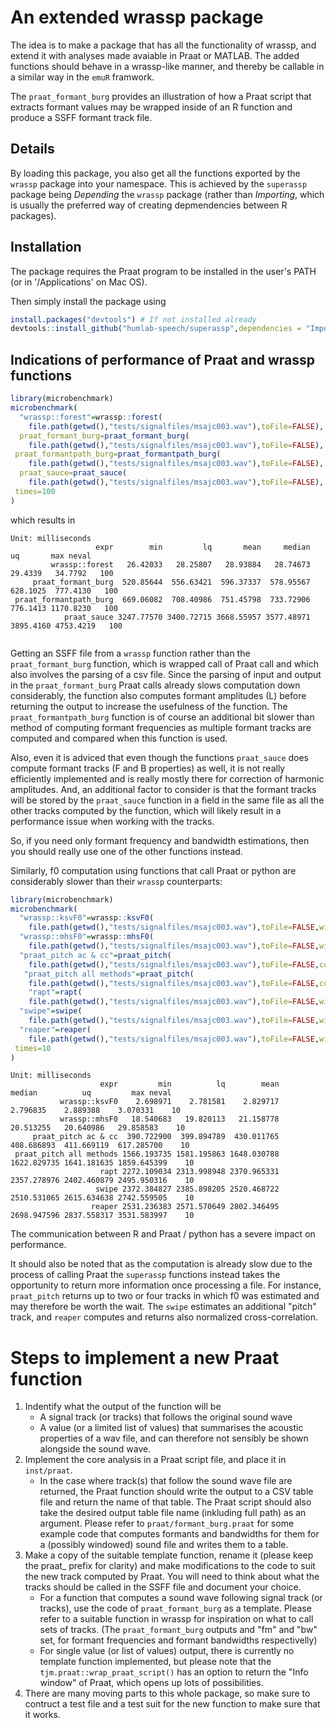 # An extended wrassp package

The idea is to make a package that has all the functionality of wrassp, and extend it with analyses made avaiable in Praat or MATLAB. The added functions should behave in a wrassp-like manner, and thereby be callable in a similar way in the `emuR` framwork.

The `praat_formant_burg` provides an illustration of how a Praat script that extracts formant values may be wrapped inside of an R function and produce a SSFF formant track file. 

## Details
By loading this package, you also get all the functions exported by the `wrassp` package into your namespace. This is achieved by the `superassp` package being *Depending*  the `wrassp` package (rather than *Importing*, which is usually the preferred way of creating depmendencies between R packages).

## Installation

The package requires the Praat program to be installed in the user's PATH (or in '/Applications' on Mac OS).

Then simply install the package using
```r
install.packages("devtools") # If not installed already
devtools::install_github("humlab-speech/superassp",dependencies = "Imports")
```

## Indications of performance of Praat and wrassp functions


```r
library(microbenchmark)
microbenchmark(
  "wrassp::forest"=wrassp::forest(
    file.path(getwd(),"tests/signalfiles/msajc003.wav"),toFile=FALSE),
  praat_formant_burg=praat_formant_burg(
    file.path(getwd(),"tests/signalfiles/msajc003.wav"),toFile=FALSE),
 praat_formantpath_burg=praat_formantpath_burg(
    file.path(getwd(),"tests/signalfiles/msajc003.wav"),toFile=FALSE),
  praat_sauce=praat_sauce(
    file.path(getwd(),"tests/signalfiles/msajc003.wav"),toFile=FALSE),
 times=100
)
```

which results in 

```
Unit: milliseconds
                   expr        min         lq       mean     median        uq       max neval
         wrassp::forest   26.42033   28.25807   28.93884   28.74673   29.4339   34.7792   100
     praat_formant_burg  520.85644  556.63421  596.37337  578.95567  628.1025  777.4130   100
 praat_formantpath_burg  669.06082  708.40986  751.45798  733.72906  776.1413 1170.8230   100
            praat_sauce 3247.77570 3400.72715 3668.55957 3577.48971 3895.4160 4753.4219   100
             
```
Getting an SSFF file from a `wrassp` function rather than the `praat_formant_burg` function, which is wrapped call of Praat call and which also involves the parsing of a csv file. Since the parsing of input and output in the `praat_formant_burg` Praat calls already slows computation down considerably, the function also computes formant amplitudes (L) before returning the output to increase the usefulness of the function. The `praat_formantpath_burg` function is of course an additional bit slower than method of computing formant frequencies as multiple formant tracks are computed and compared when this function is used. 

Also, even it is adviced that even though the functions `praat_sauce` does compute formant tracks (F and B properties) as well, it is not really efficiently implemented and is really mostly there for correction of harmonic amplitudes. And, an additional factor to consider is that the formant tracks will be stored by the `praat_sauce` function in a field in the same file as all the other tracks computed by the function, which will likely result in a performance issue when working with the tracks.

So, if you need only formant frequency and bandwidth estimations, then you should really use one of the other functions instead.

Similarly, f0 computation using functions that call Praat or python are considerably slower than their `wrassp` counterparts:

```r
library(microbenchmark)
microbenchmark(
  "wrassp::ksvF0"=wrassp::ksvF0(
    file.path(getwd(),"tests/signalfiles/msajc003.wav"),toFile=FALSE,windowShift=5),
  "wrassp::mhsF0"=wrassp::mhsF0(
    file.path(getwd(),"tests/signalfiles/msajc003.wav"),toFile=FALSE,windowShift=5),
  "praat_pitch ac & cc"=praat_pitch(
    file.path(getwd(),"tests/signalfiles/msajc003.wav"),toFile=FALSE,corr.only=TRUE,windowShift=5),
   "praat_pitch all methods"=praat_pitch(
    file.path(getwd(),"tests/signalfiles/msajc003.wav"),toFile=FALSE,corr.only=FALSE,windowShift=5),
    "rapt"=rapt(
    file.path(getwd(),"tests/signalfiles/msajc003.wav"),toFile=FALSE,windowShift=5),
  "swipe"=swipe(
    file.path(getwd(),"tests/signalfiles/msajc003.wav"),toFile=FALSE,windowShift=5),
  "reaper"=reaper(
    file.path(getwd(),"tests/signalfiles/msajc003.wav"),toFile=FALSE,windowShift=5),
 times=10
)
```

```
Unit: milliseconds
                    expr         min          lq        mean      median          uq         max neval
           wrassp::ksvF0    2.698971    2.781581    2.829717    2.796835    2.889388    3.070331    10
           wrassp::mhsF0   18.540683   19.820113   21.158778   20.513255   20.640986   29.858583    10
     praat_pitch ac & cc  390.722900  399.894789  430.011765  408.686893  411.669119  617.285700    10
 praat_pitch all methods 1566.193735 1581.195863 1648.030788 1622.829735 1641.181635 1859.645399    10
                    rapt 2272.109034 2313.998948 2370.965331 2357.278976 2402.460879 2495.950316    10 
                   swipe 2372.384827 2385.898205 2520.468722 2510.531065 2615.634638 2742.559505    10 
                  reaper 2531.236383 2571.570649 2802.346495 2698.947596 2837.558317 3531.583997    10
```

The communication between R and Praat / python has a severe impact on performance. 

It should also be noted that as the computation is already slow due to the process of calling Praat the `superassp` functions instead takes the opportunity to return more information once processing a file. For instance, `praat_pitch` returns up to two or four tracks in which f0 was estimated and may therefore be worth the wait. The `swipe` estimates an additional "pitch" track, and `reaper` computes and returns also normalized cross-correlation.

# Steps to implement a new Praat function

1. Indentify what the output of the function will be
    * A signal track (or tracks) that follows the original sound wave
    * A value (or a limited list of values) that summarises the acoustic properties of a wav file, and can therefore not sensibly be shown alongside the sound wave.
2. Implement the core analysis in a Praat script file, and place it in `inst/praat`.
    * In the case where track(s) that follow the sound wave file are returned, the Praat function should write the output to a CSV table file and return the name of that table. The Praat script should also take the desired output table file name (inkluding full path) as an argument. Please refer to `praat/formant_burg.praat` for some example code that computes formants and bandwidths for them for a (possibly windowed) sound file and writes them to a table.
3. Make a copy of the suitable template function, rename it (please keep the praat_ prefix for clarity) and make modifications to the code to suit the new track computed by Praat. You will need to think about what the tracks should be called in the SSFF file and document your choice.
    * For a function that computes a sound wave following signal track (or tracks), use the code of `praat_formant_burg` as a template. Please refer to a suitable function in wrassp for inspiration on what to call sets of tracks. (The `praat_formant_burg` outputs and "fm" and "bw" set, for formant frequencies and formant bandwidths respectivelly)
    * For single value (or list of values) output, there is currently no template function implemented, but please note that the `tjm.praat::wrap_praat_script()` has an option to return the "Info window" of Praat, which opens up lots of possibilities.
4. There are many moving parts to this whole package, so make sure to contruct a test file and a test suit for the new function to make sure that it works. 